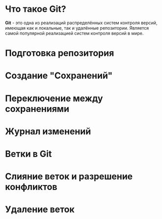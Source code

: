# Что такое Git?

**Git** - это одна из реализаций распределённых систем контроля версий, имеющая как и локальные, так и удалённые репозитории. Является самой популярной реализацией систем контроля версий в мире.

# Подготовка репозитория

# Создание "Сохранений"

# Переключение между сохранениями

# Журнал изменений

# Ветки в Git

# Слияние веток и разрешение конфликтов

# Удаление веток
